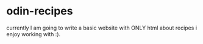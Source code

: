 # odin-recipes

currently I am going to write a basic website with ONLY html about recipes i enjoy working with :).
